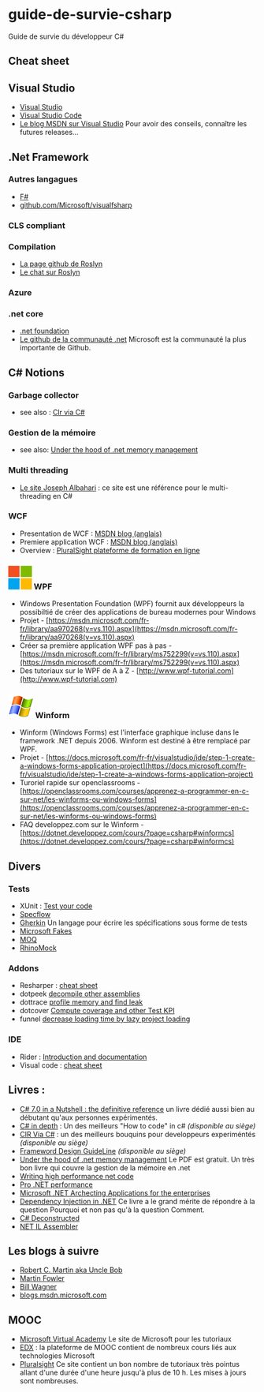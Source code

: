 # guide-de-survie-csharp
Guide de survie du développeur C#

## Cheat sheet

## Visual Studio
* [Visual Studio](https://www.visualstudio.com/)
* [Visual Studio Code](https://code.visualstudio.com/)
* [Le blog MSDN sur Visual Studio](https://blogs.msdn.microsoft.com/visualstudio/) Pour avoir des conseils, connaître les futures releases...

## .Net Framework

### Autres langagues
* [F#](http://fsharp.org/)
* [github.com/Microsoft/visualfsharp](https://github.com/Microsoft/visualfsharp)

### CLS compliant

### Compilation
* [La page github de Roslyn](https://github.com/dotnet/roslyn)
* [Le chat sur Roslyn](https://gitter.im/dotnet/roslyn)

### Azure

### .net core
* [.net foundation](http://www.dotnetfoundation.org/)
* [Le github de la communauté .net](https://github.com/dotnet) Microsoft est la communauté la plus importante de Github.

## C# Notions

### Garbage collector
* see also : [Clr via C#](##Livres)

### Gestion de la mémoire
* see also: [Under the hood of .net memory management](##Livres)

### Multi threading
* [Le site Joseph Albahari](http://www.albahari.com/threading/) : ce site est une référence pour le multi-threading en C#

### WCF
* Presentation de WCF : [MSDN blog (anglais)](https://msdn.microsoft.com/fr-fr/library/ms731082(v=vs.110).aspx)
* Premiere application WCF : [MSDN blog (anglais)](https://msdn.microsoft.com/fr-fr/library/bb386386.aspx)
* Overview : [PluralSight plateforme de formation en ligne](https://app.pluralsight.com/library/search?q=wcf)

### ![Logo WPF](images/wpf.png "WPF") WPF

* Windows Presentation Foundation (WPF) fournit aux développeurs la possibiltié de créer des applications de bureau modernes pour Windows
* Projet - [https://msdn.microsoft.com/fr-fr/library/aa970268(v=vs.110).aspx](https://msdn.microsoft.com/fr-fr/library/aa970268(v=vs.110).aspx)
* Créer sa première application WPF pas à pas - [https://msdn.microsoft.com/fr-fr/library/ms752299(v=vs.110).aspx](https://msdn.microsoft.com/fr-fr/library/ms752299(v=vs.110).aspx)
* Des tutoriaux sur le WPF de A à Z - [http://www.wpf-tutorial.com](http://www.wpf-tutorial.com)

### ![Logo Winform](images/winform.png "Winform") Winform

* Winform (Windows Forms) est l'interface graphique incluse dans le framework .NET depuis 2006. Winform est destiné à être remplacé par WPF.
* Projet - [https://docs.microsoft.com/fr-fr/visualstudio/ide/step-1-create-a-windows-forms-application-project](https://docs.microsoft.com/fr-fr/visualstudio/ide/step-1-create-a-windows-forms-application-project)
* Turoriel rapide sur openclassrooms - [https://openclassrooms.com/courses/apprenez-a-programmer-en-c-sur-net/les-winforms-ou-windows-forms](https://openclassrooms.com/courses/apprenez-a-programmer-en-c-sur-net/les-winforms-ou-windows-forms)
* FAQ developpez.com sur le Winform - [https://dotnet.developpez.com/cours/?page=csharp#winformcs](https://dotnet.developpez.com/cours/?page=csharp#winformcs)


## Divers

### Tests
* XUnit : [Test your code](http://www.ennoble-studios.com/tuts/nunit-2-cheat-sheet.html)
* [Specflow](http://specflow.org/)
* [Gherkin](http://docs.behat.org/en/v2.5/guides/1.gherkin.html) Un langage pour écrire les spécifications sous forme de tests
* [Microsoft Fakes](https://app.pluralsight.com/library/courses/microsoft-fakes/table-of-contents "Lien Pluralsight")
* [MOQ](https://www.nuget.org/packages/Moq/ "Lien nuget.org")
* [RhinoMock](https://www.nuget.org/packages/RhinoMocks/ "Lien nuget.org")

### Addons 
* Resharper : [cheat sheet](https://www.jetbrains.com/resharper/docs/ReSharper_DefaultKeymap_VSscheme.pdf) 
* dotpeek [decompile other assemblies](https://www.jetbrains.com/help/decompiler/dotPeek_Getting_Started.html "documentation and introduction")
* dottrace [profile memory and find leak](https://www.jetbrains.com/help/profiler/Get_Started_with_Performance_Viewer.html)
* dotcover [Compute coverage and other Test KPI](https://www.jetbrains.com/help/dotcover/Getting_Started_with_dotCover.html)
* funnel [decrease loading time by lazy project loading](http://vsfunnel.com/)

### IDE
* Rider : [Introduction and documentation](https://www.jetbrains.com/rider/documentation/)
* Visual code : [cheat sheet](http://visualstudioshortcuts.com/2017/)


## Livres :
* [C# 7.0 in a Nutshell : the definitive reference](https://www.amazon.fr/dp/B076DMK61S/ref=dp-kindle-redirect?_encoding=UTF8&btkr=1 "Lien amazon") un livre dédié aussi bien au débutant qu'aux personnes expérimentés.
* [C# in depth](https://www.amazon.fr/C-Depth-Jon-Skeet/dp/161729134X "Lien amazon") : Un des meilleurs "How to code" in c# _(disponible au siège)_
* [ClR Via C#](https://www.amazon.com/CLR-via-4th-Developer-Reference/dp/0735667454 "Lien amazon") : un des meilleurs bouquins pour developpeurs experiméntés _(disponible au siège)_
* [Frameword Design GuideLine](https://www.amazon.fr/Framework-Design-Guidelines-Conventions-Libraries/dp/0321545613 "Lien amazon") _(disponible au siège)_
* [Under the hood of .net memory management](https://www.red-gate.com/library/under-the-hood-of-net-memory-management) Le PDF est gratuit. Un très bon livre qui couvre la gestion de la mémoire en .net
* [Writing high performance net code](https://www.amazon.com/Writing-High-Performance-NET-Code-Watson-ebook/dp/B00LR30G4O "Lien Amazon")
* [Pro .NET performance](https://www.amazon.com/Pro-NET-Performance-Optimize-Applications-ebook/dp/B009D7630W/ref=sr_1_1?s=digital-text&ie=UTF8&qid=1514486070&sr=1-1&keywords=pro+.net+performance "Lien Amazon") 
* [Microsoft .NET Archecting Applications for the enterprises](https://www.amazon.com/Microsoft-NET-Architecting-Applications-Enterprise/dp/0735685355/ref=sr_1_1?ie=UTF8&qid=1514486110&sr=8-1&keywords=microsoft+.net+architecting+applications+for+the+enterprise "Lien Amazon")
* [Dependency Injection in .NET](https://www.amazon.com/Dependency-Injection-NET-Mark-Seemann/dp/1935182501/ref=sr_1_1?s=books&ie=UTF8&qid=1514486205&sr=1-1&keywords=dependency+injection+in+.net "Lien Amazon") Ce livre a le grand mérite de répondre à la question Pourquoi et non pas qu'à la question Comment.
* [C# Deconstructed](https://www.amazon.com/Deconstructed-Discover-works-NET-Framework/dp/1430266708/ref=sr_1_1?s=books&ie=UTF8&qid=1514486413&sr=1-1&keywords=C%23+deconstructed "Lien Amazon")
* [NET IL Assembler](https://www.amazon.com/NET-Assembler-Serge-Lidin/dp/1430267615/ref=sr_1_1?s=books&ie=UTF8&qid=1514486448&sr=1-1&keywords=net+il+assembler "Lien Amazon")

## Les blogs à suivre
* [Robert C. Martin aka Uncle Bob](https://sites.google.com/site/unclebobconsultingllc/)
* [Martin Fowler](https://martinfowler.com/)
* [Bill Wagner](http://thebillwagner.com/Blog)
* [blogs.msdn.microsoft.com](https://blogs.msdn.microsoft.com/)

## MOOC
* [Microsoft Virtual Academy](https://mva.microsoft.com/) Le site de Microsoft pour les tutoriaux
* [EDX](https://www.edx.org/course?search_query=microsoft) : la plateforme de MOOC contient de nombreux cours liés aux technologies Microsoft
* [Pluralsight](http://www.pluralsight.com) Ce site contient un bon nombre de tutoriaux très pointus allant d'une durée d'une heure jusqu'à plus de 10 h. Les mises à jours sont nombreuses.

